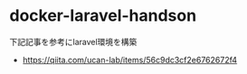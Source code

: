 # docker-laravel-handson

下記記事を参考にlaravel環境を構築
- https://qiita.com/ucan-lab/items/56c9dc3cf2e6762672f4

